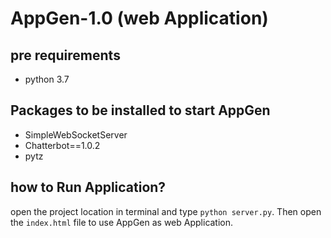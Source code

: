 # AppGen-1.0 (web Application)

## pre requirements
* python 3.7

## Packages to be installed to start AppGen
* SimpleWebSocketServer
* Chatterbot==1.0.2
* pytz

## how to Run Application?
  open the project location in terminal and type `python server.py`. Then open the `index.html` file to use AppGen as web Application.
